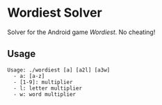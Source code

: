 # Wordiest Solver

Solver for the Android game *Wordiest*. No cheating!

## Usage

```
Usage: ./wordiest [a] [a2l] [a3w]
  - a: [a-z]
  - [1-9]: multiplier
  - l: letter multiplier
  - w: word multiplier
```
